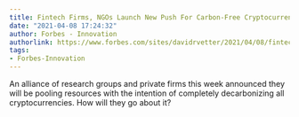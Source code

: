 ```yaml
---
title: Fintech Firms, NGOs Launch New Push For Carbon-Free Cryptocurrencies
date: "2021-04-08 17:24:32"
author: Forbes - Innovation
authorlink: https://www.forbes.com/sites/davidrvetter/2021/04/08/fintech-firms-ngos-launch-new-push-for-carbon-free-cryptocurrencies/
tags:
- Forbes-Innovation
---
```

An alliance of research groups and private firms this week announced they will be pooling resources with the intention of completely decarbonizing all cryptocurrencies. How will they go about it?